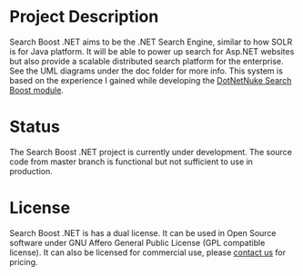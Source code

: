 Project Description
===================

Search Boost .NET aims to be the .NET Search Engine, similar to how SOLR is for Java platform. 
It will be able to power up search for Asp.NET websites but also provide a scalable distributed search platform for the enterprise.
See the UML diagrams under the doc folder for more info.
This system is based on the experience I gained while developing the [DotNetNuke Search Boost module](http://www.dnnsharp.com/dotnetnuke/modules/dnn-search/SearchBoost.aspx).

Status
======

The Search Boost .NET project is currently under development.
The source code from master branch is functional but not sufficient to use in production.


License
=======

Search Boost .NET is has a dual license. 
It can be used in Open Source software under GNU Affero General Public License (GPL compatible license).
It can also be licensed for commercial use, please [contact us](mailto://support@dnnsharp.com) for pricing.
